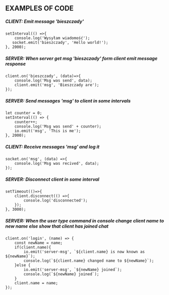 ## EXAMPLES OF CODE

##### CLIENT: Emit message 'bieszczady'
```
setInterval(() =>{
    console.log('Wysyłam wiadomość');
   socket.emit('bieszczady', 'Hello world!');
}, 2000);
```

##### SERVER: When server get msg 'bieszczady' form client emit message response
```
client.on('bieszczady', (data)=>{
    console.log('Msg was send', data);
    client.emit('msg', 'Bieszczady are');
});
```

##### SERVER: Send messages 'msg' to client in some intervals
```
let counter = 0;
setInterval(() => {
    counter++;
    console.log('Msg was send' + counter);
    io.emit('msg', 'This is me');
}, 2000);
```

##### CLIENT: Receive messages 'msg' and log it
```
socket.on('msg', (data) =>{
    console.log('Msg was recived', data);
});
```

##### SERVER: Disconnect client in some interval
```
setTimeout(()=>{
    client.disconnect(() =>{
        console.log('disconnected');
    });
}, 3000);
```

##### SERVER: When the user type command in console change client name to new name else show that client has joined chat
```
client.on('login', (name) => {
    const newName = name;
    if(client.name){
        io.emit('server-msg', `${client.name} is now known as ${newName}`);
        console.log(`${client.name} changed name to ${newName}`);
    }else {
        io.emit('server-msg', `${newName} joined`);
        console.log(`${newName} joined`);
    }
    client.name = name;
});
```
